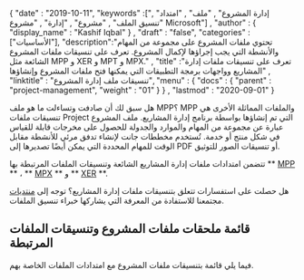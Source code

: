 {
  "date" : "2019-10-11",
  "keywords" :["إدارة المشروع" , "ملف" , "امتداد" , "تنسيق الملف" , "مشروع" , "إدارة" , "مشروع Microsoft"] ,
  "author" : {
    "display_name" : "Kashif Iqbal"
} ,
  "draft" : "false",
  "categories" :["الأساسيات"],
  "description":"تحتوي ملفات المشروع على مجموعة من المهام والأنشطة التي يجب إجراؤها لإكمال المشروع. تعرف على تنسيقات ملفات المشروع الشائعة مثل MPP و XER و MPT و MPX." ,
  "title" :"تعرف على تنسيقات ملفات إدارة المشاريع وواجهات برمجة التطبيقات التي يمكنها فتح ملفات المشروع وإنشاؤها" ,
  "linktitle" : "تنسيقات ملف إدارة المشروع",
  "menu" : {
    "docs" : {
      "parent" : "project-management",
      "weight" : "01"
}
} ,
  "lastmod" : "2020-09-01"
}

هل سبق لك أن صادفت وتساءلت ما هو ملف MPP؟ MPP والملفات المماثلة الأخرى هي تنسيقات ملفات Project التي تم إنشاؤها بواسطة برنامج إدارة المشاريع. ملف المشروع عبارة عن مجموعة من المهام والموارد والجدولة للحصول على مخرجات قابلة للقياس في شكل منتج أو خدمة. تُستخدم مخططات جانت لإنشاء تدفق مرئي للأنشطة مقابل الوقت للمهام المحددة التي يمكن أيضًا تصديرها إلى PDF أو تنسيقات الصور للتوثيق.

تتضمن امتدادات ملفات إدارة المشاريع الشائعة وتنسيقات الملفات المرتبطة بها ** [MPP](/ar/project-management/mpp/) ** ، ** [MPX](/ar/project-management/mpx/) ** و ** [XER](/ar/project-management/xer/) **.

هل حصلت على استفسارات تتعلق بتنسيقات ملفات إدارة المشاريع؟ توجه إلى [منتديات](https://forum.fileformat.com/c/project-management/15) مجتمعنا للاستفادة من المعرفة التي يشاركها خبراء تنسيق الملفات.

## قائمة ملحقات ملفات المشروع وتنسيقات الملفات المرتبطة

فيما يلي قائمة بتنسيقات ملفات المشروع مع امتدادات الملفات الخاصة بهم.

